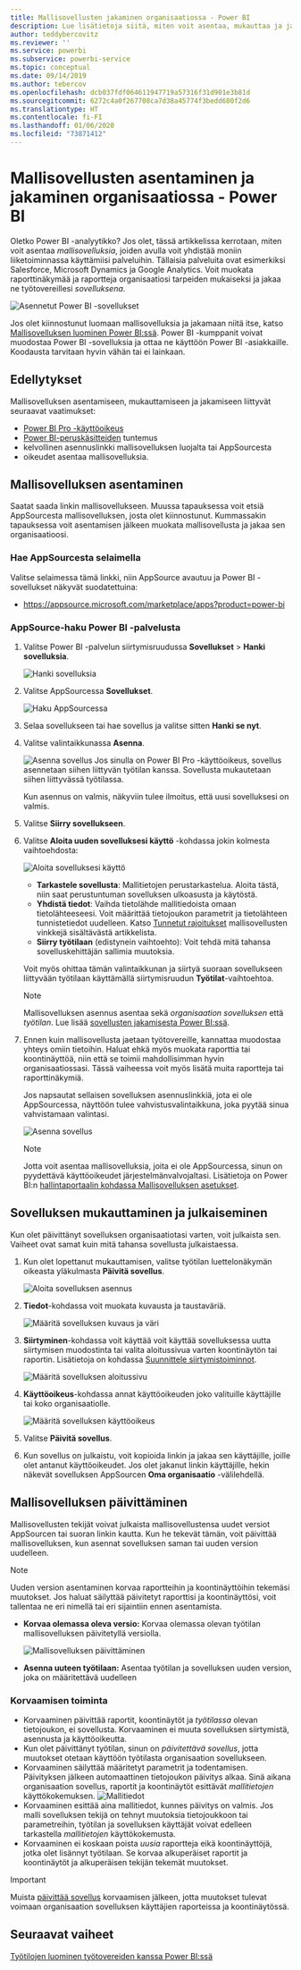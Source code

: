 ```yaml
---
title: Mallisovellusten jakaminen organisaatiossa - Power BI
description: Lue lisätietoja siitä, miten voit asentaa, mukauttaa ja jakaa mallisovelluksia organisaatiossa Power BI:n välityksellä.
author: teddybercovitz
ms.reviewer: ''
ms.service: powerbi
ms.subservice: powerbi-service
ms.topic: conceptual
ms.date: 09/14/2019
ms.author: tebercov
ms.openlocfilehash: dcb037fdf064611947719a57316f31d901e3b81d
ms.sourcegitcommit: 6272c4a0f267708ca7d38a45774f3bedd680f2d6
ms.translationtype: HT
ms.contentlocale: fi-FI
ms.lasthandoff: 01/06/2020
ms.locfileid: "73871412"
---
```

# <a name="install-and-distribute-template-apps-in-your-organization---power-bi"></a>Mallisovellusten asentaminen ja jakaminen organisaatiossa - Power BI

Oletko Power BI -analyytikko? Jos olet, tässä artikkelissa kerrotaan, miten voit asentaa *mallisovelluksia*, joiden avulla voit yhdistää moniin liiketoiminnassa käyttämiisi palveluihin. Tällaisia palveluita ovat esimerkiksi Salesforce, Microsoft Dynamics ja Google Analytics. Voit muokata raporttinäkymää ja raportteja organisaatiosi tarpeiden mukaiseksi ja jakaa ne työtovereillesi *sovelluksena*. 

![Asennetut Power BI -sovellukset](media/service-template-apps-install-distribute/power-bi-get-apps.png)

Jos olet kiinnostunut luomaan mallisovelluksia ja jakamaan niitä itse, katso [Mallisovelluksen luominen Power BI:ssä](service-template-apps-create.md). Power BI -kumppanit voivat muodostaa Power BI -sovelluksia ja ottaa ne käyttöön Power BI -asiakkaille. Koodausta tarvitaan hyvin vähän tai ei lainkaan. 

## <a name="prerequisites"></a>Edellytykset  

Mallisovelluksen asentamiseen, mukauttamiseen ja jakamiseen liittyvät seuraavat vaatimukset: 

- [Power BI Pro -käyttöoikeus](service-self-service-signup-for-power-bi.md)
- [Power BI-peruskäsitteiden](service-basic-concepts.md) tuntemus
- kelvollinen asennuslinkki mallisovelluksen luojalta tai AppSourcesta 
- oikeudet asentaa mallisovelluksia. 

## <a name="install-a-template-app"></a>Mallisovelluksen asentaminen

Saatat saada linkin mallisovellukseen. Muussa tapauksessa voit etsiä AppSourcesta mallisovelluksen, josta olet kiinnostunut. Kummassakin tapauksessa voit asentamisen jälkeen muokata mallisovellusta ja jakaa sen organisaatioosi.

### <a name="search-appsource-from-a-browser"></a>Hae AppSourcesta selaimella

Valitse selaimessa tämä linkki, niin AppSource avautuu ja Power BI -sovellukset näkyvät suodatettuina:

- https://appsource.microsoft.com/marketplace/apps?product=power-bi

### <a name="search-appsource-from-the-power-bi-service"></a>AppSource-haku Power BI -palvelusta

1. Valitse Power BI -palvelun siirtymisruudussa **Sovellukset** > **Hanki sovelluksia**.

    ![Hanki sovelluksia](media/service-template-apps-install-distribute/power-bi-get-apps-arrow.png)

2. Valitse AppSourcessa **Sovellukset**.

    ![Haku AppSourcessa](media/service-template-apps-install-distribute/power-bi-appsource.png)

3. Selaa sovellukseen tai hae sovellus ja valitse sitten **Hanki se nyt**.

4. Valitse valintaikkunassa **Asenna**.

    ![Asenna sovellus](media/service-template-apps-install-distribute/power-install-dialog.png) Jos sinulla on Power BI Pro -käyttöoikeus, sovellus asennetaan siihen liittyvän työtilan kanssa. Sovellusta mukautetaan siihen liittyvässä työtilassa.

    Kun asennus on valmis, näkyviin tulee ilmoitus, että uusi sovelluksesi on valmis.
4. Valitse **Siirry sovellukseen**.
5. Valitse **Aloita uuden sovelluksesi käyttö** -kohdassa jokin kolmesta vaihtoehdosta:

    ![Aloita sovelluksesi käyttö](media/service-template-apps-create/power-bi-template-app-get-started.png)

    - **Tarkastele sovellusta**: Mallitietojen perustarkastelua. Aloita tästä, niin saat perustuntuman sovelluksen ulkoasusta ja käytöstä. 
    - **Yhdistä tiedot**: Vaihda tietolähde mallitiedoista omaan tietolähteeseesi. Voit määrittää tietojoukon parametrit ja tietolähteen tunnistetiedot uudelleen. Katso [Tunnetut rajoitukset](service-template-apps-tips.md#known-limitations) mallisovellusten vinkkejä sisältävästä artikkelista. 
    - **Siirry työtilaan** (edistynein vaihtoehto): Voit tehdä mitä tahansa sovelluskehittäjän sallimia muutoksia.

    Voit myös ohittaa tämän valintaikkunan ja siirtyä suoraan sovellukseen liittyvään työtilaan käyttämällä siirtymisruudun **Työtilat**-vaihtoehtoa.
    >[!NOTE]
    >Mallisovelluksen asennus asentaa sekä *organisaation sovelluksen* että *työtilan*. Lue lisää [sovellusten jakamisesta Power BI:ssä](service-create-distribute-apps.md).
 
6. Ennen kuin mallisovellusta jaetaan työtovereille, kannattaa muodostaa yhteys omiin tietoihin. Haluat ehkä myös muokata raporttia tai koontinäyttöä, niin että se toimii mahdollisimman hyvin organisaatiossasi. Tässä vaiheessa voit myös lisätä muita raportteja tai raporttinäkymiä.

   Jos napsautat sellaisen sovelluksen asennuslinkkiä, jota ei ole AppSourcessa, näyttöön tulee vahvistusvalintaikkuna, joka pyytää sinua vahvistamaan valintasi.

   ![Asenna sovellus](media/service-template-apps-install-distribute/power-install-unvalidated-dialog.png)

   >[!NOTE]
   >Jotta voit asentaa mallisovelluksia, joita ei ole AppSourcessa, sinun on pyydettävä käyttöoikeudet järjestelmänvalvojaltasi. Lisätietoja on Power BI:n [hallintaportaalin kohdassa Mallisovelluksen asetukset](service-admin-portal.md#template-apps-settings).

## <a name="customize-and-publish-the-app"></a>Sovelluksen mukauttaminen ja julkaiseminen

Kun olet päivittänyt sovelluksen organisaatiotasi varten, voit julkaista sen. Vaiheet ovat samat kuin mitä tahansa sovellusta julkaistaessa.

1. Kun olet lopettanut mukauttamisen, valitse työtilan luettelonäkymän oikeasta yläkulmasta **Päivitä sovellus**.  

    ![Aloita sovelluksen asennus](media/service-template-apps-install-distribute/power-bi-start-install-app.png)

2. **Tiedot**-kohdassa voit muokata kuvausta ja taustaväriä.

   ![Määritä sovelluksen kuvaus ja väri](media/service-template-apps-install-distribute/power-bi-install-app-details.png)

3. **Siirtyminen**-kohdassa voit käyttää voit käyttää sovelluksessa uutta siirtymisen muodostinta tai valita aloitussivua varten koontinäytön tai raportin. Lisätietoja on kohdassa [Suunnittele siirtymistoiminnot](service-create-distribute-apps.md#design-the-navigation-experience).

   ![Määritä sovelluksen aloitussivu](media/service-template-apps-install-distribute/power-bi-install-app-content.png)

4. **Käyttöoikeus**-kohdassa annat käyttöoikeuden joko valituille käyttäjille tai koko organisaatiolle.  

   ![Määritä sovelluksen käyttöoikeus](media/service-template-apps-install-distribute/power-bi-install-access.png)

5. Valitse **Päivitä sovellus**. 

6. Kun sovellus on julkaistu, voit kopioida linkin ja jakaa sen käyttäjille, joille olet antanut käyttöoikeudet. Jos olet jakanut linkin käyttäjille, hekin näkevät sovelluksen AppSourcen **Oma organisaatio** -välilehdellä.

## <a name="update-a-template-app"></a>Mallisovelluksen päivittäminen

Mallisovellusten tekijät voivat julkaista mallisovellustensa uudet versiot AppSourcen tai suoran linkin kautta. Kun he tekevät tämän, voit päivittää mallisovelluksen, kun asennat sovelluksen saman tai uuden version uudelleen.

  >[!NOTE]
  >Uuden version asentaminen korvaa raportteihin ja koontinäyttöihin tekemäsi muutokset. Jos haluat säilyttää päivitetyt raporttisi ja koontinäyttösi, voit tallentaa ne eri nimellä tai eri sijaintiin ennen asentamista.

- **Korvaa olemassa oleva versio:** Korvaa olemassa olevan työtilan mallisovelluksen päivitetyllä versiolla.

   ![Mallisovelluksen päivittäminen](media/service-template-apps-install-distribute/power-bi-update-app-overwrite.png)

- **Asenna uuteen työtilaan:** Asentaa työtilan ja sovelluksen uuden version, joka on määritettävä uudelleen

### <a name="overwrite-behavior"></a>Korvaamisen toiminta

* Korvaaminen päivittää raportit, koontinäytöt ja *työtilassa* olevan tietojoukon, ei sovellusta. Korvaaminen ei muuta sovelluksen siirtymistä, asennusta ja käyttöoikeutta.
* Kun olet päivittänyt työtilan, sinun on *päivitettävä sovellus*, jotta muutokset otetaan käyttöön työtilasta organisaation sovellukseen.
* Korvaaminen säilyttää määritetyt parametrit ja todentamisen. Päivityksen jälkeen automaattinen tietojoukon päivitys alkaa. Sinä aikana organisaation sovellus, raportit ja koontinäytöt esittävät *mallitietojen* käyttökokemuksen.
  ![Mallitiedot](media/service-template-apps-install-distribute/power-bi-sample-data.png)
* Korvaaminen esittää aina mallitiedot, kunnes päivitys on valmis. Jos malli sovelluksen tekijä on tehnyt muutoksia tietojoukkoon tai parametreihin, työtilan ja sovelluksen käyttäjät voivat edelleen tarkastella *mallitietojen* käyttökokemusta.
* Korvaaminen ei koskaan poista *uusia* raportteja eikä koontinäyttöjä, jotka olet lisännyt työtilaan. Se korvaa alkuperäiset raportit ja koontinäytöt ja alkuperäisen tekijän tekemät muutokset.

>[!IMPORTANT]
>Muista [päivittää sovellus](#customize-and-publish-the-app) korvaamisen jälkeen, jotta muutokset tulevat voimaan organisaation sovelluksen käyttäjien raporteissa ja koontinäytössä.

## <a name="next-steps"></a>Seuraavat vaiheet

[Työtilojen luominen työtovereiden kanssa Power BI:ssä](service-create-workspaces.md)
